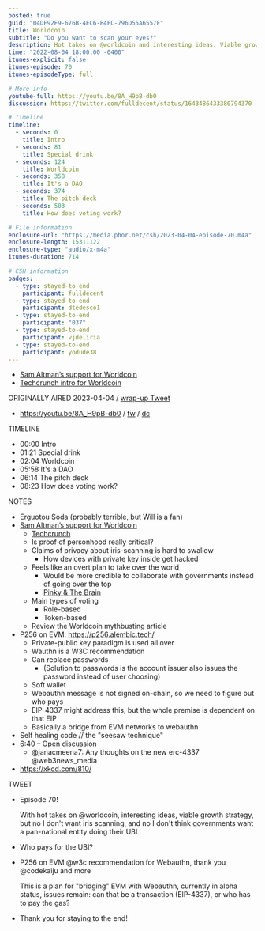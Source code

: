 ```yaml
---
posted: true
guid: "04DF92F9-676B-4EC6-B4FC-796D55A6557F"
title: Worldcoin
subtitle: "Do you want to scan your eyes?"
description: Hot takes on @worldcoin and interesting ideas. Viable growth strategy, but objections to iris scanning and skepticism towards the role of governments in pan-national UBI. Discussion on P256 on EVM and @w3c recommendation for Webauthn. Presenting views on bridging EVM with Webauthn and the challenges with transaction cost. 
time: "2022-08-04 18:00:00 -0400"
itunes-explicit: false
itunes-episode: 70
itunes-episodeType: full

# More info
youtube-full: https://youtu.be/8A_H9pB-db0
discussion: https://twitter.com/fulldecent/status/1643486433380794370

# Timeline
timeline:
  - seconds: 0
    title: Intro
  - seconds: 81
    title: Special drink
  - seconds: 124
    title: Worldcoin
  - seconds: 358
    title: It's a DAO
  - seconds: 374
    title: The pitch deck
  - seconds: 503
    title: How does voting work?

# File information
enclosure-url: "https://media.phor.net/csh/2023-04-04-episode-70.m4a"
enclosure-length: 15311122
enclosure-type: "audio/x-m4a"
itunes-duration: 714

# CSH information
badges:
  - type: stayed-to-end
    participant: fulldecent
  - type: stayed-to-end
    participant: dtedesco1
  - type: stayed-to-end
    participant: "037"
  - type: stayed-to-end
    participant: vjdeliria
  - type: stayed-to-end
    participant: yodude38
---
```


- [Sam Altman’s support for Worldcoin](https://u.today/sam-altmans-worldcoin-unveils-tech-to-prove-you-are-human)
- [Techcrunch intro for Worldcoin](https://techcrunch.com/2023/03/07/worldcoin-cofounded-by-sam-altman-is-betting-the-next-big-thing-in-ai-is-proving-you-are-human/)

<!--end of quick notes-->

ORIGINALLY AIRED 2023-04-04 / [wrap-up Tweet](https://twitter.com/fulldecent/status/1643486433380794370)

- https://youtu.be/8A_H9pB-db0 / [tw](https://twitter.com/fulldecent/status/1643486433380794370) / [dc](https://discord.com/channels/513179688865234945/882640701794451536/1093045611806347304)

TIMELINE

- 00:00 Intro
- 01:21 Special drink
- 02:04 Worldcoin
- 05:58 It's a DAO
- 06:14 The pitch deck
- 08:23 How does voting work?

NOTES

- Erguotou Soda (probably terrible, but Will is a fan)
- [Sam Altman’s support for Worldcoin](https://u.today/sam-altmans-worldcoin-unveils-tech-to-prove-you-are-human)
  - [Techcrunch](https://techcrunch.com/2023/03/07/worldcoin-cofounded-by-sam-altman-is-betting-the-next-big-thing-in-ai-is-proving-you-are-human/)
  - Is proof of personhood really critical?
  - Claims of privacy about iris-scanning is hard to swallow
    - How devices with private key inside get hacked
  - Feels like an overt plan to take over the world
    - Would be more credible to collaborate with governments instead of going over the top
    - [Pinky & The Brain](https://en.wikipedia.org/wiki/Pinky_and_the_Brain#The_Brain)
  - Main types of voting
    - Role-based
    - Token-based
  - Review the Worldcoin mythbusting article
- P256 on EVM: https://p256.alembic.tech/
  - Private-public key paradigm is used all over
  - Wauthn is a W3C recommendation
  - Can replace passwords
    - (Solution to passwords is the account issuer also issues the password instead of user choosing)
  - Soft wallet
  - Webauthn message is not signed on-chain, so we need to figure out who pays
  - EIP-4337 might address this, but the whole premise is dependent on that EIP
  - Basically a bridge from EVM networks to webauthn
- Self healing code // the "seesaw technique"
- 6:40 – Open discussion
  - @janacmeena7: Any thoughts on the new erc-4337 @web3news_media
- https://xkcd.com/810/

TWEET

- Episode 70!

  With hot takes on @worldcoin, interesting ideas, viable growth strategy, but no I don't want iris scanning, and no I don't think governments want a pan-national entity doing their UBI

- Who pays for the UBI?

- P256 on EVM @w3c recommendation for Webauthn, thank you @codekaiju and more 

  This is a plan for "bridging" EVM with Webauthn, currently in alpha status, issues remain: can that be a transaction (EIP-4337), or who has to pay the gas?

- Thank you for staying to the end!

  
